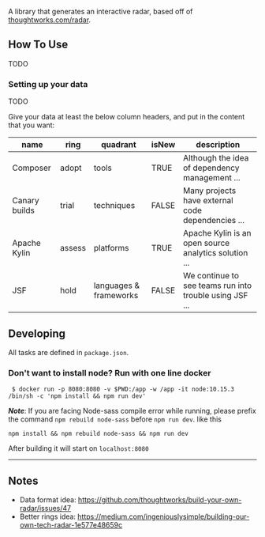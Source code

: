 A library that generates an interactive radar, based off of [thoughtworks.com/radar](http://thoughtworks.com/radar).

## How To Use

TODO

### Setting up your data

TODO

Give your data at least the below column headers, and put in the content that you want:

| name          | ring   | quadrant               | isNew | description                                             |
|---------------|--------|------------------------|-------|---------------------------------------------------------|
| Composer      | adopt  | tools                  | TRUE  | Although the idea of dependency management ...          |
| Canary builds | trial  | techniques             | FALSE | Many projects have external code dependencies ...       |
| Apache Kylin  | assess | platforms              | TRUE  | Apache Kylin is an open source analytics solution ...   |
| JSF           | hold   | languages & frameworks | FALSE | We continue to see teams run into trouble using JSF ... |

## Developing

All tasks are defined in `package.json`.

### Don't want to install node? Run with one line docker

     $ docker run -p 8080:8080 -v $PWD:/app -w /app -it node:10.15.3 /bin/sh -c 'npm install && npm run dev'

***Note***: If you are facing Node-sass compile error while running, please prefix the command `npm rebuild node-sass` before `npm run dev`. like this
```
npm install && npm rebuild node-sass && npm run dev
```

After building it will start on `localhost:8080`

----

## Notes

- Data format idea: https://github.com/thoughtworks/build-your-own-radar/issues/47
- Better rings idea: https://medium.com/ingeniouslysimple/building-our-own-tech-radar-1e577e48659c
